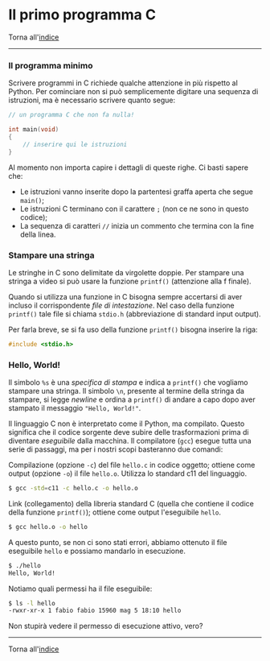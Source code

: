 # Il primo programma C

Torna all'[indice](../toc.md)

---

### Il programma minimo

Scrivere programmi in C richiede qualche attenzione in più rispetto al Python.
Per cominciare non si può semplicemente digitare una sequenza di istruzioni,
ma è necessario scrivere quanto segue:

```c
// un programma C che non fa nulla!

int main(void)
{
    // inserire qui le istruzioni
}
```

Al momento non importa capire i dettagli di queste righe. Ci basti sapere che:

- Le istruzioni vanno inserite dopo la partentesi graffa aperta che segue `main()`;
- Le istruzioni C terminano con il carattere `;` (non ce ne sono in questo codice);
- La sequenza di caratteri `//` inizia un commento che termina con la fine della linea.

### Stampare una stringa

Le stringhe in C sono delimitate da virgolette doppie. Per stampare una stringa a
video si può usare la funzione `printf()` (attenzione alla f finale).

Quando si utilizza una funzione in C bisogna sempre accertarsi di aver incluso il
corrispondente _file di intestazione_. Nel caso della funzione `printf()` tale file si chiama
`stdio.h` (abbreviazione di standard input output).

Per farla breve, se si fa uso della funzione `printf()` bisogna inserire la riga:

```c
#include <stdio.h>
```

### Hello, World!

<script src="https://gist.github.com/FabioZTessitore/6c39070772280c27c51fdd4b591567e3.js"></script>

Il simbolo `%s` è una _specifica di stampa_ e indica a `printf()` che vogliamo stampare una stringa.
Il simbolo `\n`, presente al termine della stringa da stampare, si legge _newline_ e ordina a `printf()`
di andare a capo dopo aver stampato il messaggio `"Hello, World!"`.

Il linguaggio C non è interpretato come il Python, ma compilato. Questo significa che il
codice sorgente deve subire delle trasformazioni prima di diventare _eseguibile_ dalla macchina.
Il compilatore (`gcc`) esegue tutta una serie di passaggi, ma per i nostri scopi basteranno due comandi:

Compilazione (opzione `-c`) del file `hello.c` in codice oggetto;
ottiene come output (opzione `-o`) il file `hello.o`. Utilizza lo standard c11 del linguaggio.

```bash
$ gcc -std=c11 -c hello.c -o hello.o
```

Link (collegamento) della libreria standard C (quella che contiene il codice della funzione `printf()`);
ottiene come output l'eseguibile `hello`.

```bash
$ gcc hello.o -o hello
```

A questo punto, se non ci sono stati errori, abbiamo ottenuto il file eseguibile `hello`
e possiamo mandarlo in esecuzione.

```bash
$ ./hello
Hello, World!
```

Notiamo quali permessi ha il file eseguibile:

```bash
$ ls -l hello
-rwxr-xr-x 1 fabio fabio 15960 mag 5 18:10 hello
```

Non stupirà vedere il permesso di esecuzione attivo, vero?

---

Torna all'[indice](../toc.md)
